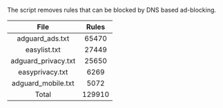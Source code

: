 The script removes rules that can be blocked by DNS based ad-blocking.


| File | Rules |
|:----:|:-----:|
| adguard_ads.txt | 65470 |
| easylist.txt | 27449 |
| adguard_privacy.txt | 25650 |
| easyprivacy.txt | 6269 |
| adguard_mobile.txt | 5072 |
| Total | 129910 |